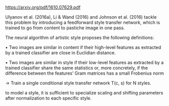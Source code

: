 https://arxiv.org/pdf/1610.07629.pdf

Ulyanov et al. (2016a), Li & Wand (2016) and Johnson et al. (2016) tackle this problem by introducing a feedforward style transfer network, which is trained to go from content to pastiche image in one pass.

The neural algorithm of artistic style proposes the following definitions:

• Two images are similar in content if their high-level features as extracted by a trained
classifier are close in Euclidian distance.

• Two images are similar in style if their low-level features as extracted by a trained classifier
share the same statistics or, more concretely, if the difference between the features’ Gram
matrices has a small Frobenius norm

-> Train a single conditional style transfer network T(c, s) for N styles.

to model a style, it is sufficient to specialize scaling and shifting parameters after normalization to each specific style.
